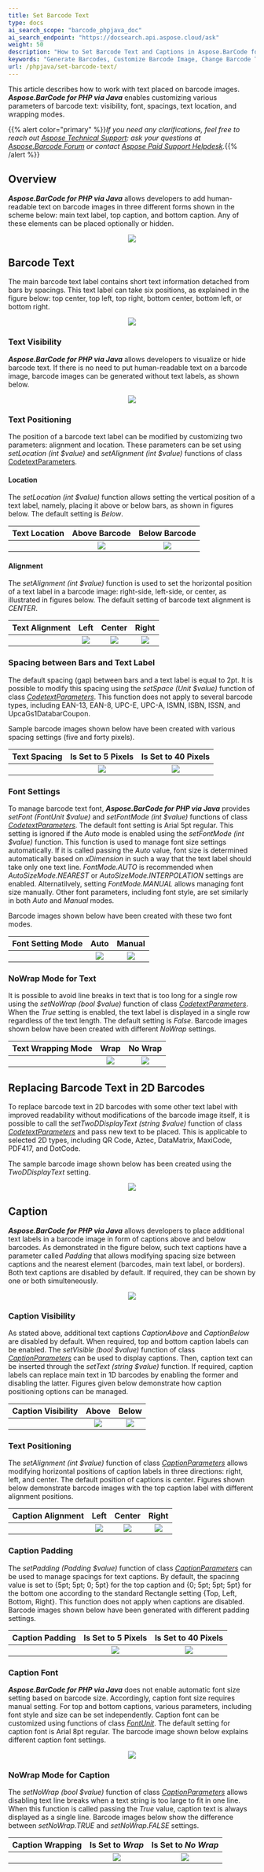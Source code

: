 ```yaml
---
title: Set Barcode Text
type: docs
ai_search_scope: "barcode_phpjava_doc"
ai_search_endpoint: "https://docsearch.api.aspose.cloud/ask"
weight: 50
description: "How to Set Barcode Text and Captions in Aspose.BarCode for PHP"
keywords: "Generate Barcodes, Customize Barcode Image, Change Barcode Text, Barcode Appearance in Aspose.BarCode for PHP, Work with Barcode Image in Aspose.BarCode for PHP, Set Barcode Text in Aspose.BarCode, Generate Barcode with Caption, Generate Barcodes in Aspose.BarCode"
url: /phpjava/set-barcode-text/
---
```


This article describes how to work with text placed on barcode images. ***Aspose.BarCode for PHP via Java*** enables customizing various parameters of barcode text: visibility, font, spacings, text location, and wrapping modes.

{{% alert color="primary" %}}*If you need any clarifications, feel free to reach out [Aspose Technical Support](/barcode/phpjava/technical-support/): ask your questions at [Aspose.Barcode Forum](https://forum.aspose.com/c/barcode/13) or contact [Aspose Paid Support Helpdesk](https://helpdesk.aspose.com/).*{{% /alert %}}

## **Overview**
***Aspose.BarCode for PHP via Java*** allows developers to add human-readable text on barcode images in three different forms shown in the scheme below: main text label, top caption, and bottom caption. Any of these elements can be placed optionally or hidden.
    
<p align="center"><img src="barcode_text_scheme.png"></p>
   
## **Barcode Text**
The main barcode text label contains short text information detached from bars by spacings. This text label can take six positions, as explained in the figure below: top center, top left, top right, bottom center, bottom left, or bottom right.
  
<p align="center"><img src="codetext_scheme.png"></p>
   
### **Text Visibility**
***Aspose.BarCode for PHP via Java*** allows developers to visualize or hide barcode text. If there is no need to put human-readable text on a barcode image, barcode images can be generated without text labels, as shown below.
  
<p align="center"><img src="codetexthide.png"></p>  
   
  
### **Text Positioning**
The position of a barcode text label can be modified by customizing two parameters: alignment and location. These parameters can be set using *setLocation (int $value)* and *setAlignment (int $value)* functions of class [CodetextParameters](https://reference.aspose.com/barcode/php/classCodetextParameters).
  
#### **Location**
  
The *setLocation (int $value)* function allows setting the vertical position of a text label, namely, placing it above or below bars, as shown in figures below. The default setting is *Below*. 
  
|Text Location|Above Barcode|Below Barcode|
| :-: | :-: | :-: |
| |<img src="codetextlocationabove.png">|<img src="codetextlocationbelow.png">|
  
  
#### **Alignment**
  
The *setAlignment (int $value)* function is used to set the horizontal position of a text label in a barcode image: right-side, left-side, or center, as illustrated in figures below. The default setting of barcode text alignment is *CENTER*. 
  
|Text Alignment|Left|Center|Right|
| :-: | :-: | :-: | :-: |
| |<img src="codetextaligmentleft.png">|<img src="codetextaligmentcenter.png">|<img src="codetextaligmentright.png">|
  
### **Spacing between Bars and Text Label**
The default spacing (gap) between bars and a text label is equal to 2pt. It is possible to modify this spacing using the *setSpace (Unit $value)* function of class [*CodetextParameters*](https://reference.aspose.com/barcode/php/classCodetextParameters). This function does not apply to several barcode types, including EAN-13, EAN-8, UPC-E, UPC-A, ISMN, ISBN, ISSN, and UpcaGs1DatabarCoupon.  
  
Sample barcode images shown below have been created with various spacing settings (five and forty pixels).
  
|Text Spacing|Is Set to 5 Pixels|Is Set to 40 Pixels|
| :-: | :-: | :-: |
| |<img src="codetextspace5pixels.png">|<img src="codetextspace40pixels.png">|
  
  
### **Font Settings**
To manage barcode text font, ***Aspose.BarCode for PHP via Java*** provides *setFont (FontUnit $value)* and *setFontMode (int $value)* functions of class [*CodetextParameters*](https://reference.aspose.com/barcode/php/classCodetextParameters). The default font setting is Arial 5pt regular. This setting is ignored if the *Auto* mode is enabled using the *setFontMode (int $value)* function. This function is used to manage font size settings automatically. If it is called passing the *Auto* value, font size is determined automatically based on *xDimension* in such a way that the text label should take only one text line. *FontMode.AUTO* is recommended when *AutoSizeMode.NEAREST* or *AutoSizeMode.INTERPOLATION* settings are enabled. Alternatilvely, setting *FontMode.MANUAL* allows managing font size manually. Other font parameters, including font style, are set similarly in both *Auto* and *Manual* modes.  
  
Barcode images shown below have been created with these two font modes. 
    
|Font Setting Mode|Auto|Manual|
| :-: | :-: | :-: |
| |<img src="codetextfontmodeauto.png">|<img src="codetextfontmodemanual.png">|
  

### **NoWrap Mode for Text**
It is possible to avoid line breaks in text that is too long for a single row using the *setNoWrap (bool $value)* function of class [*CodetextParameters*](https://reference.aspose.com/barcode/php/classCodetextParameters). When the *True* setting is enabled, the text label is displayed in a single row regardless of the text length. The default setting is *False*. Barcode images shown below have been created with different *NoWrap* settings.

|Text Wrapping Mode|Wrap|No Wrap|
| :-: | :-: | :-: |
| |<img src="codetextlongtextwrap.png">|<img src="codetextlongtextnowrap.png">|
  
  
## **Replacing Barcode Text in 2D Barcodes**
To replace barcode text in 2D barcodes with some other text label with improved readability without modifications of the barcode image itself, it is possible to call the *setTwoDDisplayText (string $value)* function of class [*CodetextParameters*](https://reference.aspose.com/barcode/php/classCodetextParameters) and pass new text to be placed. This is applicable to selected 2D types, including QR Code, Aztec, DataMatrix, MaxiCode, PDF417, and DotCode.  
  
The sample barcode image shown below has been created using the *TwoDDisplayText* setting.
  
<p align="center"><img src="codetexttwoddisplaytext.png"></p>
  
  
## **Caption**  
***Aspose.BarCode for PHP via Java*** allows developers to place additional text labels in a barcode image in form of captions above and below barcodes. As demonstrated in the figure below, such text captions have a parameter called *Padding* that allows modifying spacing size between captions and the nearest element (barcodes, main text label, or borders). Both text captions are disabled by default. If required, they can be shown by one or both simulteneously.
     
<p align="center"><img src="caption_scheme.png"></p>
  
### **Caption Visibility**

As stated above, additional text captions *CaptionAbove* and *CaptionBelow* are disabled by default. When required, top and bottom caption labels can be enabled. The *setVisible (bool $value)* function of class [*CaptionParameters*](https://reference.aspose.com/barcode/php/classCaptionParameters) can be used to display captions. Then, caption text can be inserted through the *setText (string $value)* function. If required, caption labels can replace main text in 1D barcodes by enabling the former and disabling the latter. Figures given below demonstrate how caption positioning options can be managed.
  
|Caption Visibility|Above|Below|
| :-: | :-: | :-: |
| |<img src="captionvisibleabove.png">|<img src="captionvisiblebelow.png">|
  
    
### **Text Positioning**
The *setAlignment (int $value)* function of class [*CaptionParameters*](https://reference.aspose.com/barcode/php/classCaptionParameters) allows modifying horizontal positions of caption labels in three directions: right, left, and center. The default position of captions is center. Figures shown below demonstrate barcode images with the top caption label with different alignment positions.
  
|Caption Alignment|Left|Center|Right|
| :-: | :-: | :-: | :-: |
| |<img src="captionalignmentleft.png">|<img src="captionalignmentcenter.png">|<img src="captionalignmentright.png">|
  
   
### **Caption Padding**
The *setPadding (Padding $value)* function of class [*CaptionParameters*](https://reference.aspose.com/barcode/php/classCaptionParameters) can be used to manage spacings for text captions. By default, the spacinng value is set to {5pt; 5pt; 0; 5pt} for the top caption and {0; 5pt; 5pt; 5pt} for the bottom one according to the standard Rectangle setting {Top, Left, Bottom, Right}. This function does not apply when captions are disabled. Barcode images shown below have been generated with different padding settings.
  
|Caption Padding|Is Set to 5 Pixels|Is Set to 40 Pixels|
| :-: | :-: | :-: |
| |<img src="captionpadding5pixels.png">|<img src="captionpadding40pixels.png">|
  

### **Caption Font**
***Aspose.BarCode for PHP via Java*** does not enable automatic font size setting based on barcode size. Accordingly, caption font size requires manual setting. For top and bottom captions, various parameters, including font style and size can be set independently. Caption font can be customized using functions of class [*FontUnit*](https://reference.aspose.com/barcode/php/classFontUnit). The default setting for caption font is Arial 8pt regular. 
The barcode image shown below explains different caption font settings.
   
<p align="center"><img src="captionfont.png"></p>
  

### **NoWrap Mode for Caption**

The *setNoWrap (bool $value)* function of class [*CaptionParameters*](https://reference.aspose.com/barcode/php/classCaptionParameters) allows disabling text line breaks when a text string is too large to fit in one line. When this function is called passing the *True* value, caption text is always displayed as a single line. Barcode images below show the difference between *setNoWrap.TRUE* and *setNoWrap.FALSE* settings.
  
|Caption Wrapping|Is Set to *Wrap*|Is Set to *No Wrap*|
| :-: | :-: | :-: |
| |<img src="captiontextwrap.png">|<img src="captiontextnowrap.png">|
  
